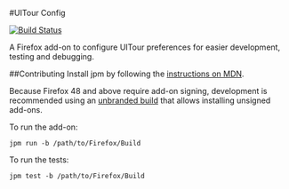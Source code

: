 #UITour Config

[![Build Status](https://travis-ci.org/alexgibson/uitour-config.png?branch=master)](https://travis-ci.org/alexgibson/uitour-config)

A Firefox add-on to configure UITour preferences for easier development, testing and debugging.

##Contributing
Install jpm by following the [instructions on MDN](https://developer.mozilla.org/Add-ons/SDK/Tools/jpm#Installation).

Because Firefox 48 and above require add-on signing, development is recommended using an
[unbranded build](https://wiki.mozilla.org/Add-ons/Extension_Signing#Unbranded_Builds)
that allows installing unsigned add-ons.

To run the add-on:

```
jpm run -b /path/to/Firefox/Build
```

To run the tests:

```
jpm test -b /path/to/Firefox/Build
```
